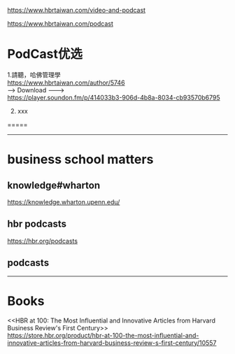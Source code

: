 https://www.hbrtaiwan.com/video-and-podcast    


https://www.hbrtaiwan.com/podcast     



#  PodCast优选     

1.請聽，哈佛管理學      
https://www.hbrtaiwan.com/author/5746            
-->  Download --->        
https://player.soundon.fm/p/414033b3-906d-4b8a-8034-cb93570b6795        



2. xxx    




=====

--------
#   business school matters    
##  knowledge#wharton
https://knowledge.wharton.upenn.edu/          


## hbr podcasts    
https://hbr.org/podcasts      


## podcasts   




---

#  Books
<<HBR at 100: The Most Influential and Innovative Articles from Harvard Business Review's First Century>>     
https://store.hbr.org/product/hbr-at-100-the-most-influential-and-innovative-articles-from-harvard-business-review-s-first-century/10557     
